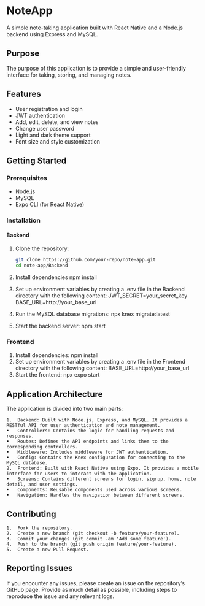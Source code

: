 # NoteApp

A simple note-taking application built with React Native and a Node.js backend using Express and MySQL.

## Purpose
The purpose of this application is to provide a simple and user-friendly interface for taking, storing, and managing notes.

## Features
- User registration and login
- JWT authentication
- Add, edit, delete, and view notes
- Change user password
- Light and dark theme support
- Font size and style customization

## Getting Started

### Prerequisites
- Node.js
- MySQL
- Expo CLI (for React Native)

### Installation

#### Backend
1. Clone the repository:
   ```sh
   git clone https://github.com/your-repo/note-app.git
   cd note-app/Backend
   
2. Install dependencies
   npm install
3. Set up environment variables by creating a .env file in the Backend directory with the following content:
   JWT_SECRET=your_secret_key
   BASE_URL=http://your_base_url

4. Run the MySQL database migrations:
   npx knex migrate:latest
5. Start the backend server:
   npm start
### Frontend
1. Install dependencies:
   npm install
2. Set up environment variables by creating a .env file in the Frontend directory with the following content:
   BASE_URL=http://your_base_url
3. Start the frontend:
   npx expo start

## Application Architecture

The application is divided into two main parts:

	1.	Backend: Built with Node.js, Express, and MySQL. It provides a RESTful API for user authentication and note management.
	•	Controllers: Contains the logic for handling requests and responses.
	•	Routes: Defines the API endpoints and links them to the corresponding controllers.
	•	Middleware: Includes middleware for JWT authentication.
	•	Config: Contains the Knex configuration for connecting to the MySQL database.
	2.	Frontend: Built with React Native using Expo. It provides a mobile interface for users to interact with the application.
	•	Screens: Contains different screens for login, signup, home, note detail, and user settings.
	•	Components: Reusable components used across various screens.
	•	Navigation: Handles the navigation between different screens.

## Contributing

	1.	Fork the repository.
	2.	Create a new branch (git checkout -b feature/your-feature).
	3.	Commit your changes (git commit -am 'Add some feature').
	4.	Push to the branch (git push origin feature/your-feature).
	5.	Create a new Pull Request.

## Reporting Issues

If you encounter any issues, please create an issue on the repository’s GitHub page. Provide as much detail as possible, including steps to reproduce the issue and any relevant logs.
